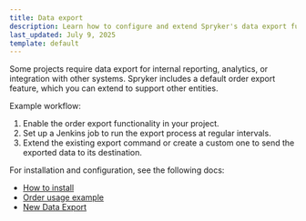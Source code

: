 ```yaml
---
title: Data export
description: Learn how to configure and extend Spryker's data export functionality for reporting, analytics, and system integration.
last_updated: July 9, 2025
template: default
---
```


Some projects require data export for internal reporting, analytics, or integration with other systems. Spryker includes a default order export feature, which you can extend to support other entities.

Example workflow:

1. Enable the order export functionality in your project.
2. Set up a Jenkins job to run the export process at regular intervals.
3. Extend the existing export command or create a custom one to send the exported data to its destination.

For installation and configuration, see the following docs:

- [How to install](/docs/integrations/custom-building-integrations/data-exchange/data-export/install-the-sales-data-export-feature.html)
- [Order usage example](/docs/integrations/custom-building-integrations/data-exchange/data-export/orders-data-export.html)  
- [New Data Export](/docs/integrations/custom-building-integrations/data-exchange/data-export/new-data-export-feature.html)

